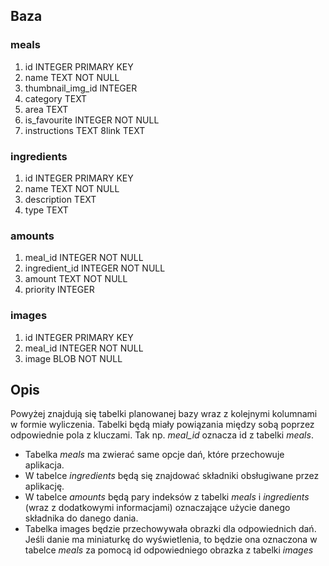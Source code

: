 ## Baza

### meals
1. id INTEGER PRIMARY KEY
2. name TEXT NOT NULL
3. thumbnail_img_id INTEGER
4. category TEXT
5. area TEXT
6. is_favourite INTEGER NOT NULL
7. instructions TEXT
8link TEXT

### ingredients
1. id INTEGER PRIMARY KEY
2. name TEXT NOT NULL
3. description TEXT
4. type TEXT

### amounts
1. meal_id INTEGER NOT NULL
2. ingredient_id INTEGER NOT NULL
3. amount TEXT NOT NULL
4. priority INTEGER

### images
1. id INTEGER PRIMARY KEY
2. meal_id INTEGER NOT NULL
3. image BLOB NOT NULL

## Opis

Powyżej znajdują się tabelki planowanej bazy wraz z kolejnymi kolumnami
w formie wyliczenia. Tabelki będą miały powiązania między sobą poprzez odpowiednie
pola z kluczami. Tak np. *meal_id* oznacza id z tabelki *meals*.
- Tabelka *meals* ma zwierać same opcje dań, które przechowuje aplikacja.
- W tabelce *ingredients* będą się znajdować składniki 
obsługiwane przez aplikację.
- W tabelce *amounts* będą pary indeksów z tabelki
*meals* i *ingredients* (wraz z dodatkowymi informacjami) oznaczające
użycie danego składnika do danego dania. 
- Tabelka images będzie przechowywała obrazki dla odpowiednich dań. 
Jeśli danie ma miniaturkę do wyświetlenia, to będzie ona oznaczona w tabelce *meals*
za pomocą id odpowiedniego obrazka z tabelki *images*

